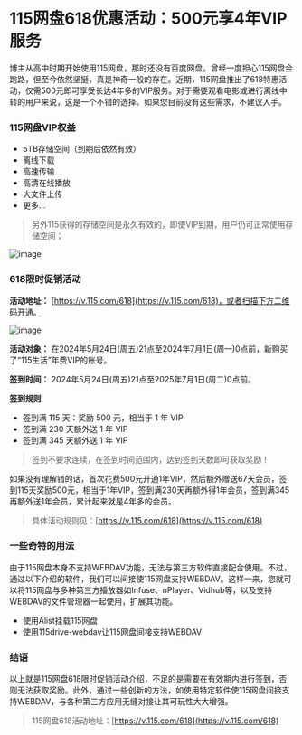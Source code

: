 # 115网盘618优惠活动：500元享4年VIP服务



博主从高中时期开始使用115网盘，那时还没有百度网盘。曾经一度担心115网盘会跑路，但至今依然坚挺，真是神奇一般的存在。近期，115网盘推出了618特惠活动，仅需500元即可享受长达4年多的VIP服务。对于需要观看电影或进行离线中转的用户来说，这是一个不错的选择。如果您目前没有这些需求，不建议入手。



### 115网盘VIP权益
- 5TB存储空间（到期后依然有效）
- 离线下载
- 高速传输
- 高清在线播放
- 大文件上传
- 更多...

> 另外115获得的存储空间是永久有效的，即使VIP到期，用户仍可正常使用存储空间；

![image](https://github.com/jarrardf965/wpvip/assets/169996945/5cbef6b3-3bb8-4398-927a-33bd88894f34)


### 618限时促销活动

**活动地址：** [https://v.115.com/618](https://v.115.com/618)，或者扫描下方二维码开通。

![image](https://github.com/jarrardf965/wpvip/assets/169996945/86704542-0447-4b18-b34c-7171c4d32703)


**活动对象：** 在2024年5月24日(周五)21点至2024年7月1日(周一)0点前，新购买了“115生活”年费VIP的账号。

**签到时间：** 2024年5月24日(周五)21点至2025年7月1日(周二)0点前。

**签到规则**
- 签到满 115 天：奖励 500 元，相当于 1 年 VIP
- 签到满 230 天额外送 1 年 VIP
- 签到满 345 天额外送 1 年 VIP

> 签到不要求连续，在签到时间范围内，达到签到天数即可获取奖励！

如果没有理解错的话，首次花费500元开通1年VIP，然后额外赠送67天会员，签到115天奖励500元，相当于1年VIP，签到满230天再额外得1年会员，签到满345再额外送1年会员，累计起来就是4年多的会员。

> 具体活动规则见：[https://v.115.com/618](https://v.115.com/618)

### 一些奇特的用法

由于115网盘本身不支持WEBDAV功能，无法与第三方软件直接配合使用。不过，通过以下介绍的软件，我们可以间接使115网盘支持WEBDAV。这样一来，您就可以将115网盘与多种第三方播放器如Infuse、nPlayer、Vidhub等，以及支持WEBDAV的文件管理器一起使用，扩展其功能。

- 使用Alist挂载115网盘
- 使用115drive-webdav让115网盘间接支持WEBDAV

### 结语

以上就是115网盘618限时促销活动介绍，不足的是需要在有效期内进行签到，否则无法获取奖励。此外，通过一些创新的方法，如使用特定软件使115网盘间接支持WEBDAV，与各种第三方应用无缝对接让其可玩性大大增强。

> 115网盘618活动地址：[https://v.115.com/618](https://v.115.com/618)
